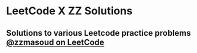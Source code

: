 # LeetCode X ZZ Solutions
Solutions to various Leetcode practice problems
<br>
[@zzmasoud on LeetCode](https://leetcode.com/zzmasoud/)
---

